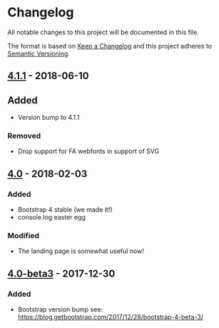 # Changelog

All notable changes to this project will be documented in this file.

The format is based on [Keep a Changelog](http://keepachangelog.com/en/1.0.0/)
and this project adheres to
[Semantic Versioning](http://semver.org/spec/v2.0.0.html).

## [4.1.1] - 2018-06-10

## Added

- Version bump to 4.1.1

### Removed

- Drop support for FA webfonts in support of SVG

## [4.0] - 2018-02-03

### Added

- Bootstrap 4 stable (we made it!)
- console.log easter egg

### Modified

- The landing page is somewhat useful now!

## [4.0-beta3] - 2017-12-30

### Added

- Bootstrap version bump see:
  https://blog.getbootstrap.com/2017/12/28/bootstrap-4-beta-3/

[4.1.1]: https://git.gmu.edu/srct/masonstrap/compare/4.1.1...4.0
[4.0]: https://git.gmu.edu/srct/masonstrap/compare/4.0...4.0-beta3
[4.0-beta3]: https://git.gmu.edu/srct/masonstrap/compare/4.0-beta3...4.0-beta2
